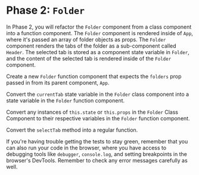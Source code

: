 # Phase 2: `Folder`

In Phase 2, you will refactor the `Folder` component from a class component
into a function component. The `Folder` component is rendered inside of `App`,
where it's passed an array of folder objects as props. The `Folder` component
renders the tabs of the folder as a sub-component called `Header`. The selected
tab is stored as a component state variable in `Folder`, and the content of the
selected tab is rendered inside of the `Folder` component.

Create a new `Folder` function component that expects the `folders` prop passed
in from its parent component, `App`.

Convert the `currentTab` state variable in the `Folder` class component into a
state variable in the `Folder` function component.

Convert any instances of `this.state` or `this.props` in the `Folder` Class
Component to their respective variables in the `Folder` function component.

Convert the `selectTab` method into a regular function.

If you're having trouble getting the tests to stay green, remember that you can
also run your code in the browser, where you have access to debugging tools like
`debugger`, `console.log`, and setting breakpoints in the browser's DevTools.
Remember to check any error messages carefully as well.
